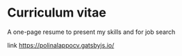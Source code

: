 # Curriculum vitae

A one-page resume to present my skills and for job search

link https://polinalappocv.gatsbyjs.io/
